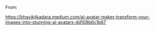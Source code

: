 From:

https://bhavikjikadara.medium.com/ai-avatar-maker-transform-your-images-into-stunning-ai-avatars-dd108b6c1b67
